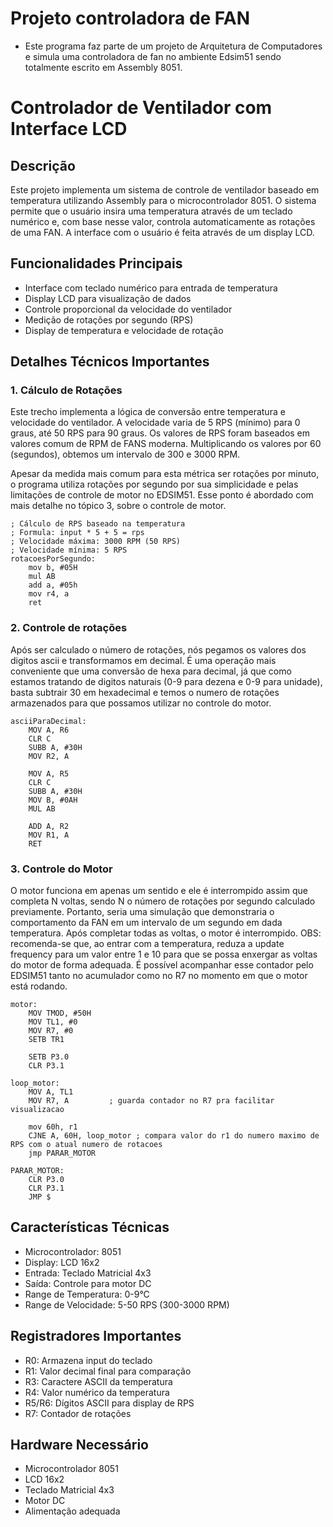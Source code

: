 # Projeto controladora de FAN

- Este programa faz parte de um projeto de Arquitetura de Computadores e simula uma controladora de fan no ambiente Edsim51 sendo totalmente escrito em Assembly 8051.

# Controlador de Ventilador com Interface LCD

## Descrição
Este projeto implementa um sistema de controle de ventilador baseado em temperatura utilizando Assembly para o microcontrolador 8051. O sistema permite que o usuário insira uma temperatura através de um teclado numérico e, com base nesse valor, controla automaticamente as rotações de uma FAN. A interface com o usuário é feita através de um display LCD.

## Funcionalidades Principais
- Interface com teclado numérico para entrada de temperatura
- Display LCD para visualização de dados
- Controle proporcional da velocidade do ventilador
- Medição de rotações por segundo (RPS)
- Display de temperatura e velocidade de rotação

## Detalhes Técnicos Importantes

### 1. Cálculo de Rotações

Este trecho implementa a lógica de conversão entre temperatura e velocidade do ventilador. A velocidade varia de 5 RPS (mínimo) para 0 graus, até 50 RPS para 90 graus.
Os valores de RPS foram baseados em valores comum de RPM de FANS moderna. Multiplicando os valores por 60 (segundos), obtemos um intervalo de 300 e 3000 RPM.

Apesar da medida mais comum para esta métrica ser rotações por minuto, o programa utiliza rotações por segundo por sua simplicidade e pelas limitações de controle de motor no EDSIM51. Esse ponto é abordado com mais detalhe no tópico 3, sobre o controle de motor.

```assembly
; Cálculo de RPS baseado na temperatura
; Formula: input * 5 + 5 = rps 
; Velocidade máxima: 3000 RPM (50 RPS)
; Velocidade mínima: 5 RPS
rotacoesPorSegundo: 
    mov b, #05H
    mul AB
    add a, #05h
    mov r4, a
    ret
```


### 2. Controle de rotações

Após ser calculado o número de rotações, nós pegamos os valores dos digitos ascii e transformamos em decimal. É uma operação mais conveniente que uma conversão de hexa para decimal, já que como estamos tratando de digitos naturais (0-9 para dezena e 0-9 para unidade), basta subtrair 30 em hexadecimal e temos o numero de rotações armazenados para que possamos utilizar no controle do motor.

```assembly
asciiParaDecimal:
    MOV A, R6      
    CLR C           
    SUBB A, #30H    
    MOV R2, A       

    MOV A, R5       
    CLR C           
    SUBB A, #30H    
    MOV B, #0AH     
    MUL AB          
    
    ADD A, R2    
    MOV R1, A
	RET
````


### 3. Controle do Motor

O motor funciona em apenas um sentido e ele é interrompido assim que completa N voltas, sendo N o número de rotações por segundo calculado previamente. Portanto, seria uma simulação que demonstraria o comportamento da FAN em um intervalo de um segundo em dada temperatura. Após completar todas as voltas, o motor é interrompido. OBS: recomenda-se que, ao entrar com a temperatura, reduza a update frequency para um valor entre 1 e 10 para que se possa enxergar as voltas do motor de forma adequada. É possível acompanhar esse contador pelo EDSIM51 tanto no acumulador como no R7 no momento em que o motor está rodando.

```assembly
motor:
	MOV TMOD, #50H    
    MOV TL1, #0       
    MOV R7, #0        
    SETB TR1          

    SETB P3.0         
    CLR P3.1          

loop_motor:
	MOV A, TL1        
    MOV R7, A         ; guarda contador no R7 pra facilitar visualizacao
	
	mov 60h, r1  
    CJNE A, 60H, loop_motor ; compara valor do r1 do numero maximo de RPS com o atual numero de rotacoes
    jmp PARAR_MOTOR

PARAR_MOTOR:
    CLR P3.0
    CLR P3.1
	JMP $
```
 



## Características Técnicas
- Microcontrolador: 8051
- Display: LCD 16x2
- Entrada: Teclado Matricial 4x3
- Saída: Controle para motor DC
- Range de Temperatura: 0-9°C
- Range de Velocidade: 5-50 RPS (300-3000 RPM)

## Registradores Importantes
- R0: Armazena input do teclado
- R1: Valor decimal final para comparação
- R3: Caractere ASCII da temperatura
- R4: Valor numérico da temperatura
- R5/R6: Dígitos ASCII para display de RPS
- R7: Contador de rotações

## Hardware Necessário
- Microcontrolador 8051
- LCD 16x2
- Teclado Matricial 4x3
- Motor DC
- Alimentação adequada
